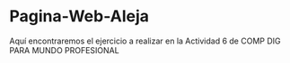 # Pagina-Web-Aleja
Aquí encontraremos el ejercicio a realizar en la Actividad 6 de COMP DIG PARA MUNDO PROFESIONAL 
